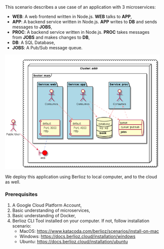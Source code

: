 This scenario describes a use case of an application with 3 microservices:
* **WEB**: A web frontend written in Node.js. **WEB** talks to **APP**,
* **APP**: A backend service written in Node.js. **APP** writes to **DB** and sends messages to **JOBS**,
* **PROC**: A backend service written in Node.js. **PROC** takes messages from **JOBS** and makes changes to **DB**,
* **DB**: A SQL Database,
* **JOBS**: A Pub/Sub message queue.

![Diagram](https://github.com/berlioz-the/sample-gcp-address-book/raw/master/diagram.png)

We deploy this application using Berlioz to local computer, and to the cloud as well.  

### Prerequisites

1. A Google Cloud Platform Account,
1. Basic understanding of microservices,
2. Basic understanding of Docker,
3. Berlioz CLI Tool installed on your computer. If not, follow installation scenario: 
    * MacOS: https://www.katacoda.com/berlioz/scenarios/install-on-mac
    * Windows: https://docs.berlioz.cloud/installation/windows
    * Ubuntu: https://docs.berlioz.cloud/installation/ubuntu